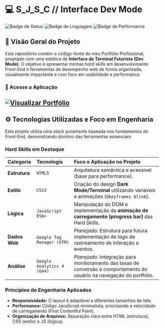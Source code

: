 # 💻 S_J_S_C // Interface Dev Mode

![Badge de Status](https://img.shields.io/badge/Status-Online-00FFC0?style=for-the-badge)
![Badge de Linguagem](https://img.shields.io/badge/Linguagem%20Base-HTML%20/%20CSS%20/%20JS-FF3366?style=for-the-badge)
![Badge de Performance](https://img.shields.io/badge/Performance-Prioridade-00FFC0?style=for-the-badge)

## 🌟 Visão Geral do Projeto

Este repositório contém o código-fonte do meu Portfólio Profissional, projetado com uma estética de **Interface de Terminal Futurista (Dev Mode)**. O objetivo é apresentar minhas *hard skills* em desenvolvimento Front-End e ferramentas de desempenho web de forma organizada, visualmente impactante e com foco em usabilidade e performance.

### 🔗 Acesse a Aplicação

[![Visualizar Portfólio](https://img.shields.io/badge/Acessar%20Online-Deploy%20aqui-555555?style=for-the-badge&logo=verc)]([https://sandyjsilva.github.io/sjconceicao.dev/]) 
---

## ⚙️ Tecnologias Utilizadas e Foco em Engenharia

Este projeto utiliza uma *stack* puramente baseada nos fundamentos do Front-End, demonstrando domínio das ferramentas essenciais:

### Hard Skills em Destaque

| Categoria | Tecnologia | Foco e Aplicação no Projeto |
| :--- | :--- | :--- |
| **Estrutura** | `HTML5` | Arquitetura semântica e acessível (base para performance). |
| **Estilo** | `CSS3` | Criação do design **Dark Mode/Terminal** utilizando variáveis e animações (`@keyframes blink`). |
| **Lógica** | `JavaScript ES6+` | Manipulação do DOM e implementação da **animação de carregamento (progress bar)** das Hard Skills. |
| **Dados Web** | `Google Tag Manager (GTM)` | *Planejado:* Estrutura para futura implementação de *tags* de rastreamento de interação e eventos. |
| **Análise** | `Google Analytics 4 (GA4)` | *Planejado:* Integração para monitoramento das taxas de conversão e comportamento do usuário na navegação do portfólio. |

### Princípios de Engenharia Aplicados

* **Responsividade:** O layout é adaptável a diferentes tamanhos de tela.
* **Performance:** Código JavaScript minimalista, priorizando a velocidade de carregamento (First Contentful Paint).
* **Organização de Arquivos:** Separação clara entre HTML (estrutura), CSS (estilo) e JS (lógica).
